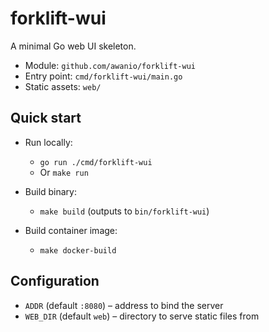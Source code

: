 # forklift-wui

A minimal Go web UI skeleton.

- Module: `github.com/awanio/forklift-wui`
- Entry point: `cmd/forklift-wui/main.go`
- Static assets: `web/`

## Quick start

- Run locally:
  - `go run ./cmd/forklift-wui`
  - Or `make run`

- Build binary:
  - `make build` (outputs to `bin/forklift-wui`)

- Build container image:
  - `make docker-build`

## Configuration

- `ADDR` (default `:8080`) – address to bind the server
- `WEB_DIR` (default `web`) – directory to serve static files from
